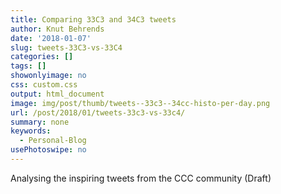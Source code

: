 ```yaml
---
title: Comparing 33C3 and 34C3 tweets
author: Knut Behrends
date: '2018-01-07'
slug: tweets-33C3-vs-33C4
categories: []
tags: []
showonlyimage: no
css: custom.css
output: html_document
image: img/post/thumb/tweets--33c3--34cc-histo-per-day.png
url: /post/2018/01/tweets-33c3-vs-33c4/
summary: none
keywords:
  - Personal-Blog
usePhotoswipe: no
---
```


Analysing the inspiring tweets from the CCC community (Draft)